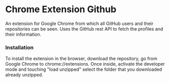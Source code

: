 # Chrome Extension Github
An extension for Google Chrome from which all GitHub users and their repositories can be seen. Uses the GitHub rest API to fetch the profiles and their information.
<br>

### Installation
To install the extension in the browser, download the repository, go from Google Chrome to chrome://extensions. Once inside, activate the developer mode and touching "load unzipped" select the folder that you downloaded already unzipped.
